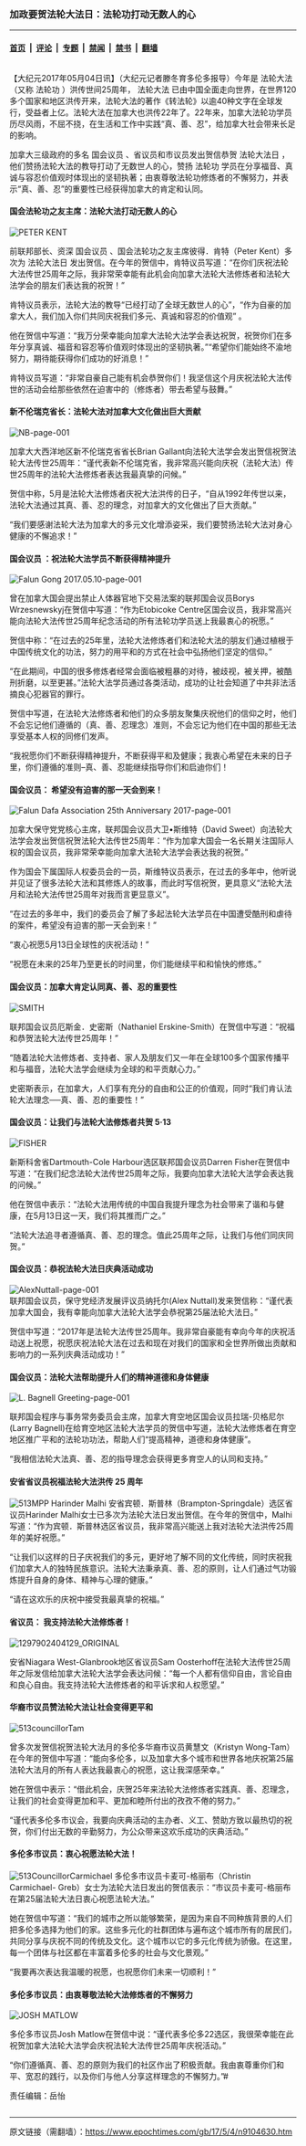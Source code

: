 ### 加政要贺法轮大法日：法轮功打动无数人的心

---

#### [首页](../../../..?n9104630) &nbsp;|&nbsp; [评论](../../../../../epoch-comment?n9104630) &nbsp;|&nbsp; [专题](../../../../../epoch-special?n9104630) &nbsp;|&nbsp; [禁闻](../../../../../epoch-news?n9104630) &nbsp;|&nbsp; [禁书](../../../../../books?n9104630) &nbsp;|&nbsp; [翻墙](https://github.com/gfw-breaker/nogfw/blob/master/README.md?n9104630)


<div class="column" id="artbody" itemprop="articleBody">
 <!-- article content begin -->
 <p>
  【大纪元2017年05月04日讯】（大纪元记者滕冬育多伦多报导）今年是
  <ok href="https://www.epochtimes.com/gb/tag/%E6%B3%95%E8%BD%AE%E5%A4%A7%E6%B3%95.html">
   法轮大法
  </ok>
  （又称
  <ok href="https://www.epochtimes.com/gb/tag/%E6%B3%95%E8%BD%AE%E5%8A%9F.html">
   法轮功
  </ok>
  ）洪传世间25周年，
  <ok href="https://www.epochtimes.com/gb/tag/%E6%B3%95%E8%BD%AE%E5%A4%A7%E6%B3%95.html">
   法轮大法
  </ok>
  已由中国全面走向世界，在世界120多个国家和地区洪传开来，法轮大法的著作《转法轮》以逾40种文字在全球发行，受益者上亿。法轮大法在加拿大也洪传22年了。22年来，加拿大法轮功学员历尽风雨，不屈不挠，在生活和工作中实践“真、善、忍”，给加拿大社会带来长足的影响。
 </p>
 <p>
  加拿大三级政府的多名
  <ok href="https://www.epochtimes.com/gb/tag/%E5%9B%BD%E4%BC%9A%E8%AE%AE%E5%91%98.html">
   国会议员
  </ok>
  、省议员和市议员发出贺信恭贺
  <ok href="https://www.epochtimes.com/gb/tag/%E6%B3%95%E8%BD%AE%E5%A4%A7%E6%B3%95%E6%97%A5.html">
   法轮大法日
  </ok>
  ，他们赞扬法轮大法的教导打动了无数世人的心，赞扬
  <ok href="https://www.epochtimes.com/gb/tag/%E6%B3%95%E8%BD%AE%E5%8A%9F.html">
   法轮功
  </ok>
  学员在分享福音、真诚与容忍价值观时体现出的坚韧执著；由衷尊敬法轮功修炼者的不懈努力，并表示“真、善、忍”的重要性已经获得加拿大的肯定和认同。
 </p>
 <h4>
  <strong>
   国会法轮功之友主席：法轮大法打动无数人的心
  </strong>
 </h4>
 <p>
  <img alt="PETER KENT" class="wp-image-9104658 aligncenter" src="https://i.epochtimes.com/assets/uploads/2017/05/PETER-KENT-450x586.jpg"/>
 </p>
 <p>
  前联邦部长、资深
  <ok href="https://www.epochtimes.com/gb/tag/%E5%9B%BD%E4%BC%9A%E8%AE%AE%E5%91%98.html">
   国会议员
  </ok>
  、国会法轮功之友主席彼得．肯特（Peter Kent）多次为
  <ok href="https://www.epochtimes.com/gb/tag/%E6%B3%95%E8%BD%AE%E5%A4%A7%E6%B3%95%E6%97%A5.html">
   法轮大法日
  </ok>
  发出贺信。在今年的贺信中，肯特议员写道：“在你们庆祝法轮大法传世25周年之际，我非常荣幸能有此机会向加拿大法轮大法修炼者和法轮大法学会的朋友们表达我的祝贺！”
 </p>
 <p>
  肯特议员表示，法轮大法的教导“已经打动了全球无数世人的心”，“作为自豪的加拿大人，我们加入你们共同庆祝我们多元、真诚和容忍的价值观” 。
 </p>
 <p>
  他在贺信中写道：“我万分荣幸能向加拿大法轮大法学会表达祝贺，祝贺你们在多年分享真诚、福音和容忍等价值观时体现出的坚韧执著。”“希望你们能始终不渝地努力，期待能获得你们成功的好消息！”
 </p>
 <p>
  肯特议员写道：“非常自豪自己能有机会恭贺你们！我坚信这个月庆祝法轮大法传世的活动会给那些依然在迫害中的（修炼者）带去希望与鼓舞。”
 </p>
 <h4>
  <strong>
   新不伦瑞克省长：法轮大法对加拿大文化做出巨大贡献
  </strong>
 </h4>
 <p>
  <img alt="NB-page-001" class="wp-image-9129081 aligncenter" src="https://i.epochtimes.com/assets/uploads/2017/05/NB-page-001-450x582.jpg"/>
 </p>
 <p>
  加拿大大西洋地区新不伦瑞克省省长Brian Gallant向法轮大法学会发出贺信祝贺法轮大法传世25周年：“谨代表新不伦瑞克省，我非常高兴能向庆祝（法轮大法）传世25周年的法轮大法修炼者表达我最真挚的问候。”
 </p>
 <p>
  贺信中称，5月是法轮大法修炼者庆祝大法洪传的日子，“自从1992年传世以来，法轮大法通过其真、善、忍的理念，对加拿大的文化做出了巨大贡献。”
 </p>
 <p>
  “我们要感谢法轮大法为加拿大的多元文化增添姿采，我们要赞扬法轮大法对身心健康的不懈追求！”
 </p>
 <h4>
  <strong>
   国会议员
  </strong>
  <strong>
   ：祝法轮大法学员不断获得精神提升
  </strong>
 </h4>
 <p>
  <img alt="Falun Gong 2017.05.10-page-001" class="wp-image-9129134 aligncenter" src="https://i.epochtimes.com/assets/uploads/2017/05/Falun-Gong-2017.05.10-page-001-450x582.jpg"/>
 </p>
 <p>
  曾在加拿大国会提出禁止人体器官地下交易法案的联邦国会议员Borys Wrzesnewskyj在贺信中写道：“作为Etobicoke Centre区国会议员，我非常高兴能向法轮大法传世25周年纪念活动的所有法轮功学员送上我最衷心的祝愿。”
 </p>
 <p>
  贺信中称：“在过去的25年里，法轮大法修炼者们和法轮大法的朋友们通过植根于中国传统文化的功法，努力的用平和的方式在社会中弘扬他们坚定的信仰。”
 </p>
 <p>
  “在此期间，中国的很多修炼者经常会面临被粗暴的对待，被歧视，被关押，被酷刑折磨，以至更甚。”法轮大法学员通过各类活动，成功的让社会知道了中共非法活摘良心犯器官的罪行。
 </p>
 <p>
  贺信中写道，在法轮大法修炼者和他们的众多朋友聚集庆祝他们的信仰之时，他们不会忘记他们遵循的（真、善、忍理念）准则，不会忘记为他们在中国的那些无法享受基本人权的同修们发声。
 </p>
 <p>
  “我祝愿你们不断获得精神提升，不断获得平和及健康；我衷心希望在未来的日子里，你们遵循的准则–真、善、忍能继续指导你们和启迪你们！
 </p>
 <h4>
  <strong>
   国会议员：
  </strong>
  希望没有迫害的那一天会到来！
 </h4>
 <p>
  <img alt="Falun Dafa Association 25th Anniversary 2017-page-001" class="wp-image-9129107 aligncenter" src="https://i.epochtimes.com/assets/uploads/2017/05/Falun-Dafa-Association-25th-Anniversary-2017-page-001-450x580.jpg"/>
 </p>
 <p>
  加拿大保守党党核心主席，联邦国会议员大卫•斯维特（David Sweet）向法轮大法学会发出贺信祝贺法轮大法传世25周年：“作为加拿大国会一名长期关注国际人权的国会议员，我非常荣幸能向加拿大法轮大法学会表达我的祝贺。”
 </p>
 <p>
  作为国会下属国际人权委员会的一员，斯维特议员表示，在过去的多年中，他听说并见证了很多法轮大法和其修炼人的故事，而此时写信祝贺，更具意义“法轮大法月和法轮大法传世25周年对我而言更显意义”。
 </p>
 <p>
  “在过去的多年中，我们的委员会了解了多起法轮大法学员在中国遭受酷刑和虐待的案件，希望没有迫害的那一天会到来！”
 </p>
 <p>
  “衷心祝愿5月13日全球性的庆祝活动！”
 </p>
 <p>
  “祝愿在未来的25年乃至更长的时间里，你们能继续平和和愉快的修炼。”
 </p>
 <h4>
  <strong>
   国会议员：加拿大肯定认同真、善、忍的重要性
  </strong>
 </h4>
 <p>
  <img alt="SMITH" class="wp-image-9104660 aligncenter" src="https://i.epochtimes.com/assets/uploads/2017/05/SMITH-450x582.jpg"/>
 </p>
 <p>
  联邦国会议员厄斯金．史密斯（Nathaniel Erskine-Smith）在贺信中写道：“祝福和恭贺法轮大法传世25周年！”
 </p>
 <p>
  “随着法轮大法修炼者、支持者、家人及朋友们又一年在全球100多个国家传播平和与福音，法轮大法学会继续为全球的和平贡献心力。”
 </p>
 <p>
  史密斯表示，在加拿大，人们享有充分的自由和公正的价值观，同时“我们肯认法轮大法理念──真、善、忍的重要性！”
 </p>
 <h4>
  <strong>
   国会议员：让我们与法轮大法修炼者共贺
  </strong>
  <strong>
   5·13
  </strong>
 </h4>
 <p>
  <img alt="FISHER" class="wp-image-9104661 aligncenter" src="https://i.epochtimes.com/assets/uploads/2017/05/FISHER-450x582.jpg"/>
 </p>
 <p>
  <strong>
  </strong>
  新斯科舍省Dartmouth-Cole Harbour选区联邦国会议员Darren Fisher在贺信中写道：“在我们纪念法轮大法传世25周年之际，我要向加拿大法轮大法学会表达我的问候。”
 </p>
 <p>
  他在贺信中表示：“法轮大法用传统的中国自我提升理念为社会带来了谐和与健康，在5月13日这一天，我们将其推而广之。”
 </p>
 <p>
  “法轮大法追寻者遵循真、善、忍的理念。值此25周年之际，让我们与他们同庆同贺。”
 </p>
 <h4>
  国会议员：恭祝法轮大法日庆典活动成功
 </h4>
 <p>
  <img alt="AlexNuttall-page-001" class="wp-image-9127617 aligncenter" src="https://i.epochtimes.com/assets/uploads/2017/05/AlexNuttall-page-001-450x582.jpg"/>
  <br/>
  联邦国会议员，保守党经济发展评议员纳托尔(Alex Nuttall)发来贺信称：“谨代表加拿大国会，我有幸能向加拿大法轮大法学会恭祝第25届法轮大法日。”
 </p>
 <p>
  贺信中写道：“2017年是法轮大法传世25周年。我非常自豪能有幸向今年的庆祝活动送上祝愿，祝愿庆祝法轮大法在过去和现在对我们的国家和全世界所做出贡献和影响力的一系列庆典活动成功！”
 </p>
 <h4>
  <strong>
   国会议员：法轮大法帮助提升人们的精神道德和身体健康
  </strong>
 </h4>
 <p>
  <img alt="L. Bagnell Greeting-page-001" class="wp-image-9129093 aligncenter" src="https://i.epochtimes.com/assets/uploads/2017/05/L.-Bagnell-Greeting-page-001-450x582.jpg"/>
 </p>
 <p>
  联邦国会程序与事务常务委员会主席，加拿大育空地区国会议员拉瑞-贝格尼尔(Larry Bagnell)在给育空地区法轮大法学员的贺信中写道，法轮大法修炼者在育空地区推广平和的法轮功功法，帮助人们“提高精神，道德和身体健康”。
 </p>
 <p>
  “我相信法轮大法真、善、忍的指导理念会获得更多育空人的认同和支持。”
 </p>
 <p>
 </p>
 <h4>
  <strong>
   安省省议员祝福法轮大法洪传
  </strong>
  <strong>
   25
  </strong>
  <strong>
   周年
  </strong>
 </h4>
 <p>
  <img alt="513MPP Harinder Malhi" class="wp-image-9104665 aligncenter" src="https://i.epochtimes.com/assets/uploads/2017/05/513MPP-Harinder-Malhi-450x582.jpg"/>
  安省宾顿．斯普林（Brampton-Springdale）选区省议员Harinder Malhi女士已多次为法轮大法日发出贺信。在今年的贺信中，Malhi写道：“作为宾顿．斯普林选区省议员，我非常高兴能送上我对法轮大法洪传25周年的美好祝愿。”
 </p>
 <p>
  “让我们以这样的日子庆祝我们的多元，更好地了解不同的文化传统，同时庆祝我们加拿大人的独特民族意识。法轮大法秉承真、善、忍的原则，让人们通过气功锻炼提升自身的身体、精神与心理的健康。”
 </p>
 <p>
  “请在这欢乐的庆祝中接受我最真挚的祝福。”
 </p>
 <h4>
  <strong>
   省议员：
  </strong>
  <strong>
   我支持法轮大法修炼者！
  </strong>
 </h4>
 <p>
  <img alt="1297902404129_ORIGINAL" class="wp-image-9129110 aligncenter" src="https://i.epochtimes.com/assets/uploads/2017/05/1297902404129_ORIGINAL.jpg"/>
 </p>
 <p>
  安省Niagara West-Glanbrook地区省议员Sam Oosterhoff在法轮大法传世25周年之际发信给加拿大法轮大法学会表达问候：“每一个人都有信仰自由，言论自由和良心自由。我支持法轮大法修炼者的和平诉求和人权愿望。”
 </p>
 <h4>
  <strong>
   华裔市议员赞法轮大法让社会变得更平和
  </strong>
 </h4>
 <p>
  <img alt="513councillorTam" class="wp-image-9104705 aligncenter" src="https://i.epochtimes.com/assets/uploads/2017/05/513councillorTam-450x582.jpg"/>
 </p>
 <p>
  曾多次发贺信祝贺法轮大法月的多伦多华裔市议员黄慧文（Kristyn Wong-Tam）在今年的贺信中写道：“能向多伦多，以及加拿大多个城市和世界各地庆祝第25届法轮大法月的所有人表达我最衷心的祝愿，这让我深感荣幸。”
 </p>
 <p>
  她在贺信中表示：“借此机会，庆贺25年来法轮大法修炼者实践真、善、忍理念，让我们的社会变得更加和平、更加和睦所付出的孜孜不倦的努力。”
 </p>
 <p>
  “谨代表多伦多市议会，我要向庆典活动的主办者、义工、赞助方致以最热切的祝贺，你们付出无数的辛勤努力，为公众带来这欢乐成功的庆典活动。”
 </p>
 <h4>
  <strong>
   多伦多市议员：衷心祝愿法轮大法！
  </strong>
 </h4>
 <p>
  <img alt="513CouncillorCarmichael" class="wp-image-9104673 aligncenter" src="https://i.epochtimes.com/assets/uploads/2017/05/513CouncillorCarmichael-450x582.jpg"/>
  多伦多市议员卡麦可-格丽布（Christin Carmichael- Greb）女士为法轮大法日发出的贺信表示：“市议员卡麦可-格丽布在第25届法轮大法日衷心祝愿法轮大法。”
 </p>
 <p>
  她在贺信中写道：“我们的城市之所以能够繁荣，是因为来自不同种族背景的人们把多伦多选择为他们的家。这些多元化的社群团体与遍布这个城市所有的居民们，共同分享与庆祝不同的传统及文化。这个城市以它的多元化传统为骄傲。在这里，每一个团体与社区都在丰富着多伦多的社会与文化景观。”
 </p>
 <p>
  “我要再次表达我温暖的祝愿，也祝愿你们未来一切顺利！”
 </p>
 <h4>
  <strong>
   多伦多市议员：由衷尊敬法轮大法修炼者的不懈努力
  </strong>
 </h4>
 <p>
  <img alt="JOSH MATLOW" class="wp-image-9104698 aligncenter" src="https://i.epochtimes.com/assets/uploads/2017/05/JOSH-MATLOW-450x509.jpg"/>
 </p>
 <p>
  <strong>
  </strong>
  多伦多市议员Josh Matlow在贺信中说：“谨代表多伦多22选区，我很荣幸能在此祝贺加拿大法轮大法学会庆祝法轮大法传世25周年庆祝活动。”
 </p>
 <p>
  “你们遵循真、善、忍的原则为我们的社区作出了积极贡献。我由衷尊重你们和平、宽忍的践行，以及你们与他人分享这样理念的不懈努力。”#
 </p>
 <p>
  责任编辑：岳怡
 </p>
 <!-- article content end -->
</div>


---

原文链接（需翻墙）：https://www.epochtimes.com/gb/17/5/4/n9104630.htm